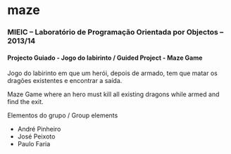 # maze #

### MIEIC – Laboratório de Programação Orientada por Objectos – 2013/14 ###

#### Projecto Guiado - Jogo do labirinto / Guided Project - Maze Game ####

Jogo do labirinto em que um herói, depois de armado, tem que matar os dragões existentes e encontrar a saída.

Maze Game where an hero must kill all existing dragons while armed and find the exit.

Elementos do grupo / Group elements
* André Pinheiro
* José Peixoto
* Paulo Faria